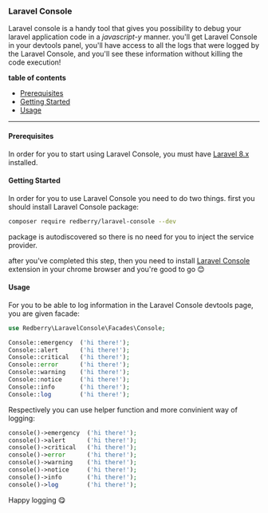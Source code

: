 ### Laravel Console

Laravel console is a handy tool that gives you possibility to debug your laravel application code in a *javascript-y* manner. you'll get Laravel Console in your devtools panel, you'll have access to all the logs that were logged by the Laravel Console, and you'll see these information without killing the code execution! 

**table of contents**
* [Prerequisites](#prerequisites)
* [Getting Started](#getting-started)
* [Usage](#usage)

----------
#### Prerequisites
In order for you to start using Laravel Console, you must have [Laravel 8.x]() installed.

#### Getting Started
In order for you to use Laravel Console you need to do two things. first you should install Laravel Console package:
```sh
composer require redberry/laravel-console --dev
```

package is autodiscovered so there is no need for you to inject the service provider.

after you've completed this step, then you need to install [Laravel Console](https://chrome.google.com/webstore/detail/laravel-console/eikhhbiadcdalcbppkfppnlmhhmcmanp) extension in your chrome browser and you're good to go :blush: 

#### Usage

For you to be able to log information in the Laravel Console devtools page, you are given facade:
```php
use Redberry\LaravelConsole\Facades\Console;

Console::emergency  ('hi there!');
Console::alert      ('hi there!');
Console::critical   ('hi there!');
Console::error      ('hi there!');
Console::warning    ('hi there!');
Console::notice     ('hi there!');
Console::info       ('hi there!');
Console::log        ('hi there!');
```

Respectively you can use helper function and more convinient way of logging:
```php
console()->emergency  ('hi there!');
console()->alert      ('hi there!');
console()->critical   ('hi there!');
console()->error      ('hi there!');
console()->warning    ('hi there!');
console()->notice     ('hi there!');
console()->info       ('hi there!');
console()->log        ('hi there!');
```

Happy logging :yum: